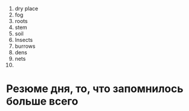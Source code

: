 

1. dry place
2. fog
3. roots
4. stem
5. soil
6. Insects
7. burrows
8. dens
9. nets
10. 






# Резюме дня, то, что запомнилось больше всего
